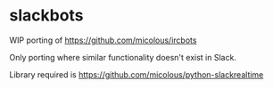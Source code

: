 # slackbots #

WIP porting of https://github.com/micolous/ircbots

Only porting where similar functionality doesn't exist in Slack.

Library required is https://github.com/micolous/python-slackrealtime
